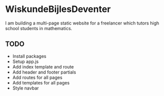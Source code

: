 # WiskundeBijlesDeventer
I am building a multi-page static website for a freelancer which tutors high school students in mathematics.

## TODO
* Install packages
* Setup app.js
* Add index template and route
* Add header and footer partials
* Add routes for all pages
* Add templates for all pages
* Style navbar
